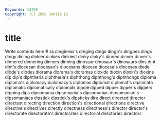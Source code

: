 ```yaml
---
Keywords: 14709
Copyright: (C) 2020 Junjie Li
---
```


# title

Write contents here!!!
ss 
dinginess's 
dinging 
dingo 
dingo's 
dingoes 
dings 
dingy 
dining 
dinkier
dinkies 
dinkiest 
dinky 
dinky's 
dinned 
dinner 
dinner's 
dinnered 
dinnering 
dinners
dinning 
dinosaur 
dinosaur's 
dinosaurs 
dins 
dint 
dint's 
diocesan 
diocesan's 
diocesans
diocese 
diocese's 
dioceses 
diode 
diode's 
diodes 
diorama 
diorama's 
dioramas 
dioxide
dioxin 
dioxin's 
dioxins 
dip 
dip's 
diphtheria 
diphtheria's 
diphthong 
diphthong's 
diphthongs
diploma 
diploma's 
diplomacy 
diplomacy's 
diplomas 
diplomat 
diplomat's 
diplomata 
diplomatic 
diplomatically
diplomats 
dipole 
dipped 
dipper 
dipper's 
dippers 
dipping 
dips 
dipsomania 
dipsomania's
dipsomaniac 
dipsomaniac's 
dipsomaniacs 
dipstick 
dipstick's 
dipsticks 
dire 
direct 
directed 
directer
directest 
directing 
direction 
direction's 
directional 
directions 
directive 
directive's 
directives 
directly
directness 
directness's 
director 
director's 
directorate 
directorate's 
directorates 
directorial 
directories 
directors
